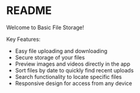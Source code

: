 # README

Welcome to Basic File Storage!

Key Features:

- Easy file uploading and downloading
- Secure storage of your files
- Preview images and videos directly in the app
- Sort files by date to quickly find recent uploads
- Search functionality to locate specific files
- Responsive design for access from any device

